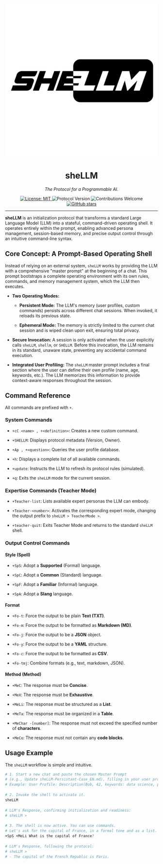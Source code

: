 <!-- Logo -->
<p align="center">
<img src="./assets/sheLLM.png" alt="sheLL-M Logo" width="700"/>
</p>

<h1 align="center">sheLLM</h1>
<p align="center"><i>The Protocol for a Programmable AI.</i></p>

<p align="center">
<!-- License Badge -->
<a href="https://github.com/Noenr/sheLLM/blob/main/LICENSE">
<img src="https://img.shields.io/badge/License-MIT-blue.svg" alt="License: MIT">
</a>
<!-- Protocol Version Badge -->
<img src="https://img.shields.io/badge/Protocol-v8.3-informational.svg" alt="Protocol Version">
<!-- Contributions Welcome Badge -->
<img src="https://img.shields.io/badge/Contributions-Welcome-brightgreen.svg" alt="Contributions Welcome">
<!-- GitHub Stars Badge -->
<a href="https://github.com/Noenr/sheLLM/stargazers">
<img src="https://img.shields.io/github/stars/Noenr/sheLLM?style=social" alt="GitHub stars">
</a>
</p>

---

**sheLLM** is an initialization protocol that transforms a standard Large Language Model (LLM) into a stateful, command-driven operating shell. It operates entirely within the prompt, enabling advanced persona management, session-based memory, and precise output control through an intuitive command-line syntax.

## Core Concept: A Prompt-Based Operating Shell

Instead of relying on an external system, `sheLLM` works by providing the LLM with a comprehensive "master prompt" at the beginning of a chat. This prompt bootstraps a complete operating environment with its own rules, commands, and memory management system, which the LLM then executes.

* **Two Operating Modes:**

  * **Persistent Mode:** The LLM's memory (user profiles, custom commands) persists across different chat sessions. When invoked, it reloads its previous state.

  * **Ephemeral Mode:** The memory is strictly limited to the current chat session and is wiped clean upon exit, ensuring total privacy.

* **Secure Invocation:** A session is only activated when the user explicitly calls `sheLLM`, `shellm`, or `SHELLM`. Before this invocation, the LLM remains in its standard, unaware state, preventing any accidental command execution.

* **Integrated User Profiling:** The `sheLLM` master prompt includes a final section where the user can define their own profile (name, age, keywords, etc.). The LLM memorizes this information to provide context-aware responses throughout the session.

## Command Reference

All commands are prefixed with `+`.

### System Commands

* `+cC <name> , +<definition>`: Creates a new custom command.

* `+SHELLM`: Displays protocol metadata (Version, Owner).

* `+Ap , +<question>`: Queries the user profile database.

* `+h`: Displays a complete list of all available commands.

* `+update`: Instructs the LLM to refresh its protocol rules (simulated).

* `+q`: Exits the `sheLLM` mode for the current session.

### Expertise Commands (Teacher Mode)

* `+Teacher-list`: Lists available expert personas the LLM can embody.

* `+Teacher-<number>`: Activates the corresponding expert mode, changing the output prefix to `sheLLM > TeacherMode >`.

* `+teacher-quit`: Exits Teacher Mode and returns to the standard `sheLLM` shell.

### Output Control Commands

#### Style (Spell)

* `+SpS`: Adopt a **Supported** (Formal) language.

* `+SpC`: Adopt a **Common** (Standard) language.

* `+SpF`: Adopt a **Familiar** (Informal) language.

* `+SpA`: Adopt a **Slang** language.

#### Format

* `+Fo-t`: Force the output to be plain **Text (TXT)**.

* `+Fo-m`: Force the output to be formatted as **Markdown (MD)**.

* `+Fo-j`: Force the output to be a **JSON** object.

* `+Fo-y`: Force the output to be a **YAML** structure.

* `+Fo-c`: Force the output to be formatted as **CSV**.

* `+Fo-tmj`: Combine formats (e.g., text, markdown, JSON).

#### Method (Method)

* `+MeC`: The response must be **Concise**.

* `+MeX`: The response must be **Exhaustive**.

* `+MeLi`: The response must be structured as a **List**.

* `+MeTa`: The response must be organized in a **Table**.

* `+MeChar -[number]`: The response must not exceed the specified number of **characters**.

* `+MeCo`: The response must not contain any **code blocks**.

## Usage Example

The `sheLLM` workflow is simple and intuitive.

```bash
# 1. Start a new chat and paste the chosen Master Prompt 
# (e.g., Update sheLLM-Persistant-Case_EN.md), filling in your user profile at the end.
# Example: User Profile: Description(Bob, 42, keywords: data science, python)

# 2. Invoke the shell to activate it.
sheLLM

# LLM's Response, confirming initialization and readiness:
# sheLLM >

# 3. The shell is now active. You can use commands.
# Let's ask for the capital of France, in a formal tone and as a list.
+SpS +MeLi What is the capital of France?

# LLM's Response, following the protocol:
# sheLLM > 
# - The capital of the French Republic is Paris.
